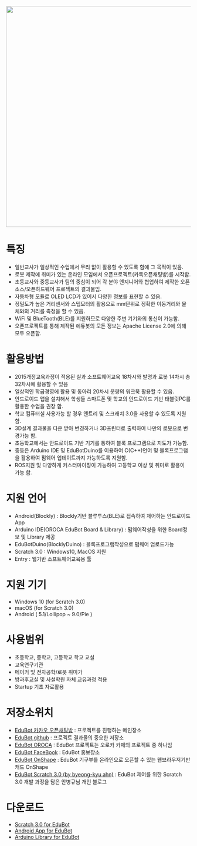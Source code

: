 <img src="https://github.com/oroca/OROCA-EduBot/blob/master/00_EduBot_Images/20190306_002950.jpg" width="600">

# 특징
* 일반교사가 일상적인 수업에서 무리 없이 활용할 수 있도록 함에 그 목적이 있음.
* 로봇 제작에 취미가 있는 온라인 모임에서 오픈프로젝트(카톡오픈채팅방)를 시작함. 
* 초등교사와 중등교사가 팀의 중심이 되어 각 분야 엔지니어와 협업하여 제작한 오픈소스/오픈하드웨어 프로젝트의 결과물임.
* 자동차형 모듈로 OLED LCD가 있어서 다양한 정보를 표현할 수 있음.
* 정밀도가 높은 거리센서와 스텝모터의 활용으로 mm단위로 정확한 이동거리와 물체와의 거리를 측정을 할 수 있음.
* WiFi 및 BlueTooth(BLE)를 지원하므로 다양한 주변 기기와의 통신이 가능함.
* 오픈프로젝트를 통해 제작된 에듀봇의 모든 정보는 Apache License 2.0에 의해 모두 오픈함.


# 활용방법
* 2015개정교육과정이 적용된 실과 소프트웨어교육 18차시와 발명과 로봇 14차시 총 32차시에 활용할 수 있음
* 일상적인 학급경영에 활용 및 동아리 20차시 분량의 워크북 활용할 수 있음.
* 안드로이드 앱을 설치해서 학생들 스마트폰 및 학교의 안드로이드 기반 태블릿PC를 활용한 수업을 권장 함.
* 학교 컴퓨터실 사용가능 할 경우 엔트리 및 스크래치 3.0을 사용할 수 있도록 지원 함.
* 3D설계 결과물을 다운 받아 변경하거나 3D프린터로 출력하여 나만의 로봇으로 변경가능 함.
* 초등학교에서는 안드로이드 기반 기기를 통하여 블록 프로그램으로 지도가 가능함.
* 중등은 Arduino IDE 및 EduBotDuino를 이용하여 C(C++)언어 및 블록프로그램을 활용하여 펌웨어 업데이트까지 가능하도록 지원함.
* ROS지원 및 다양하게 커스터마이징이 가능하여 고등학교 이상 및 취미로 활용이 가능 함.


# 지원 언어
* Android(Blockly)                            : Blockly기반 블루투스(BLE)로 접속하여 제어하는 안드로이드 App
* Arduino IDE(OROCA EduBot Board & Library)   : 펌웨어작성을 위한 Board정보 및 Library 제공 
* EduBotDuino(BlocklyDuino)                   : 블록프로그램작성으로 펌웨어 업로드가능
* Scratch 3.0                                 : Windows10, MacOS 지원
* Entry                                       : 웹기반 소프트웨어교육용 툴

# 지원 기기
* Windows 10 (for Scratch 3.0)
* macOS      (for Scratch 3.0)
* Android    ( 5.1/Lollipop ~ 9.0/Pie )    

# 사용범위 
* 초등학교, 중학교, 고등학교 학교 교실
* 교육연구기관
* 메이커 및 전자공학/로봇 취미가
* 방과후교실 및 사설학원 자체 교유과정 적용
* Startup 기초 자료활용

# 저장소위치
* [EduBot 카카오 오픈채팅방](https://open.kakao.com/o/gylc1v8) : 프로젝트를 진행하는 메인장소
* [EduBot github](https://github.com/oroca/OROCA-EduBot)      : 프로젝트 결과물의 중요한 저장소 
* [EduBot OROCA](https://cafe.naver.com/openrt/19566)         : EduBot 프로젝트는 오로카 카페의 프로젝트 중 하나임 
* [EduBot FaceBook](https://www.facebook.com/groups/275861313089402/) : EduBot 홍보장소
* [EduBot OnShape](https://cad.onshape.com/documents/c89dcc005c74a4836495ba96/w/8eaa4676b77a3b525bdd4dcf/e/514c9a7b76d98790a2ec077f) : EduBot 기구부를 온라인으로 오픈할 수 있는 웹브라우저기반 캐드 OnShape
* [EduBot Scratch 3.0 (by byeong-kyu ahn)](https://ahnbk.com/?paged=2&cat=63) : EduBot 제어를 위한 Scratch 3.0 개발 과정을 담은 안병규님 개인 블로그

# 다운로드
 * [Scratch 3.0 for EduBot](https://www.dropbox.com/sh/90xtbw8q643jycl/AAB5WP3zR4um1M4Dc9fCWX4qa?dl=0)
 * [Android App for EduBot](https://play.google.com/store/apps/details?id=org.oroca.edubot.oroca_edubot_blockly)
 * [Arduino Library for EduBot](https://github.com/oroca/OROCA-EduBot-Library)
